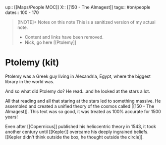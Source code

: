 up:: [[Maps/People MOC]]
X:: [[150 - The Almagest]]
tags:: #on/people
dates:: 100 - 170

> [!NOTE]+ Notes on this note
> This is a sanitized version of my actual note. 
> - Content and links have been removed.
> - Nick, go here [[Ptolemy]]

# Ptolemy (kit)
Ptolemy was a Greek guy living in Alexandria, Egypt, where the biggest library in the world was. 

And so what did Ptolemy do? He read...and he looked at the stars a lot. 

All that reading and all that staring at the stars led to something massive. He assembled and created a unified theory of the cosmos called [[150 - The Almagest]]. This text was so good, it was treated as 100% accurate for 1500 years!  

Even after [[Copernicus]] published his heliocentric theory in 1543, it took another century until [[Kepler]] overcame his deeply ingrained beliefs. [[Kepler didn't think outside the box, he thought outside the circle]].
